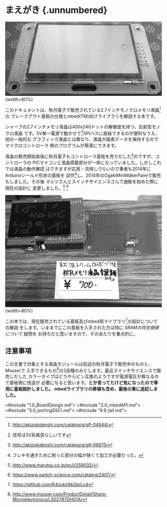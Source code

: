 # まえがき {.unnumbered}

![外観写真(*液晶は付属しません*)](images/TopView.jpg){width=80%}

このドキュメントは、秋月電子で販売されている2.7インチモノクロメモリ液晶[^01]の
ブレークアウト基板の仕様とmbed(TM)向けライブラリを解説する本です。

シャープの2.7インチメモリ液晶は400x240ドットの解像度を持つ、反射型モノクロ液晶
です。5V単一電源で動かせて[^02]SPIバスに直結できるのが便利なうえ、他の一般的な
グラフィック液晶とは異なり、液晶が画素データを保持するのでマイクロコントローラ
側のプログラムが簡潔にできます。

液晶の販売開始直後に秋月電子もコントローラ基板を売りだした[^03]のですが、コントローラの
PICマイコンと液晶搭載部分が一体になっていました。しかしこれでは液晶の動作確認
はできますが応用・流用しづらいので筆者も2014年にArduinoシールド形状の基板を
試作[^04]し、2014年のOgakiMiniMakerFaireで販売もしました。その後
マルツさんとスイッチサイエンスさんで通販を始めた際に現在の設計に
変更しました。[^05] [^06]

![Ogaki Mini Maker Faire (2014) 出展時の写真](images/OMMF2014.jpg){width=80%}

この本では、現在販売されている基板及びmbed用ライブラリ[^07]の設計についての解説
をします。いままでにこの基板を入手された方は特に _SRAMの存在価値について_ 疑問を
お持ちだと思いますので、そのあたりを重点的に。

## 注意事項

この文書で対象とする液晶モジュールは前述の秋月電子で販売中のものと、Mouserで
入手できるもの[^08]の2品種のみとします。最近スイッチサイエンスで販売しだした
カラータイプはどうやらピン互換のようですが電源電圧が異なるので基板側に改造が
必要になると思います。**とか言ってたけど気になったので専用に基板設計しました。**
**mbedライブラリの移植も含め、最後の章に追記しました。**
<!-- 拡張中です。
 https://github.com/K4zuki/SsciSpiLcd です。 -->


<#include "1.0_BoardDesign.md">
<#include "2.0_mbedAPI.md">
<#include "3.0_portingSSCI.md">
<#include "9.9_tail.md">

<!--  -->
[^01]: http://akizukidenshi.com/catalog/g/gP-04944/
[^02]: 信号は3V系推奨らしいです
[^03]: http://akizukidenshi.com/catalog/g/gK-06875/
[^04]: フレキを通すために削った部分の幅が狭くて加工が必要だった。
[^05]: http://www.marutsu.co.jp/pc/i/259032/
[^06]: https://www.switch-science.com/catalog/2407/
[^07]: https://github.com/K4zuki/AkiSpiLcd
[^08]: http://www.mouser.com/ProductDetail/Sharp-Microelectronics/LS027B7DH01A/
